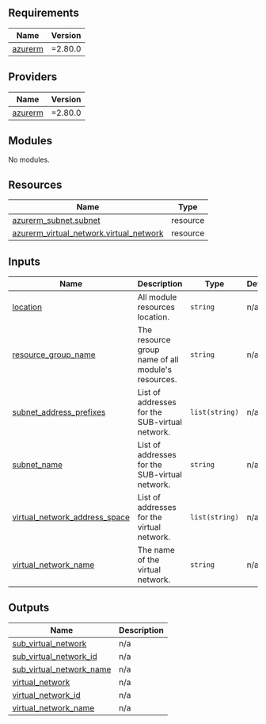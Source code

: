 <!-- BEGIN_TF_DOCS -->
## Requirements

| Name | Version |
|------|---------|
| <a name="requirement_azurerm"></a> [azurerm](#requirement\_azurerm) | =2.80.0 |

## Providers

| Name | Version |
|------|---------|
| <a name="provider_azurerm"></a> [azurerm](#provider\_azurerm) | =2.80.0 |

## Modules

No modules.

## Resources

| Name | Type |
|------|------|
| [azurerm_subnet.subnet](https://registry.terraform.io/providers/hashicorp/azurerm/2.80.0/docs/resources/subnet) | resource |
| [azurerm_virtual_network.virtual_network](https://registry.terraform.io/providers/hashicorp/azurerm/2.80.0/docs/resources/virtual_network) | resource |

## Inputs

| Name | Description | Type | Default | Required |
|------|-------------|------|---------|:--------:|
| <a name="input_location"></a> [location](#input\_location) | All module resources location. | `string` | n/a | yes |
| <a name="input_resource_group_name"></a> [resource\_group\_name](#input\_resource\_group\_name) | The resource group name of all module's resources. | `string` | n/a | yes |
| <a name="input_subnet_address_prefixes"></a> [subnet\_address\_prefixes](#input\_subnet\_address\_prefixes) | List of addresses for the SUB-virtual network. | `list(string)` | n/a | yes |
| <a name="input_subnet_name"></a> [subnet\_name](#input\_subnet\_name) | List of addresses for the SUB-virtual network. | `string` | n/a | yes |
| <a name="input_virtual_network_address_space"></a> [virtual\_network\_address\_space](#input\_virtual\_network\_address\_space) | List of addresses for the virtual network. | `list(string)` | n/a | yes |
| <a name="input_virtual_network_name"></a> [virtual\_network\_name](#input\_virtual\_network\_name) | The name of the virtual network. | `string` | n/a | yes |

## Outputs

| Name | Description |
|------|-------------|
| <a name="output_sub_virtual_network"></a> [sub\_virtual\_network](#output\_sub\_virtual\_network) | n/a |
| <a name="output_sub_virtual_network_id"></a> [sub\_virtual\_network\_id](#output\_sub\_virtual\_network\_id) | n/a |
| <a name="output_sub_virtual_network_name"></a> [sub\_virtual\_network\_name](#output\_sub\_virtual\_network\_name) | n/a |
| <a name="output_virtual_network"></a> [virtual\_network](#output\_virtual\_network) | n/a |
| <a name="output_virtual_network_id"></a> [virtual\_network\_id](#output\_virtual\_network\_id) | n/a |
| <a name="output_virtual_network_name"></a> [virtual\_network\_name](#output\_virtual\_network\_name) | n/a |
<!-- END_TF_DOCS -->